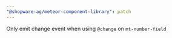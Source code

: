 ```yaml
---
"@shopware-ag/meteor-component-library": patch
---
```


Only emit change event when using `@change` on `mt-number-field`
